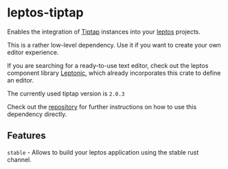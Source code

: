 # leptos-tiptap

Enables the integration of [Tiptap](https://tiptap.dev/) instances into your [leptos](https://leptos.dev/) projects.

This is a rather low-level dependency. Use it if you want to create your own editor experience.

If you are searching for a ready-to-use text editor, check out the leptos component library [Leptonic](https://leptonic.dev/), which already incorporates this crate to define an editor.

The currently used tiptap version is `2.0.3`

Check out the [repository](https://github.com/lpotthast/leptos-tiptap) for further instructions on how to use this dependency directly.

## Features

`stable` - Allows to build your leptos application using the stable rust channel.

